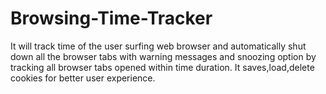 # Browsing-Time-Tracker
It will track time of the user surfing web browser and automatically shut down all the browser tabs with warning messages and snoozing option by tracking all browser tabs opened within time duration. It saves,load,delete cookies for better user experience.
